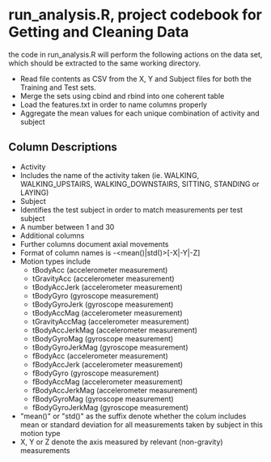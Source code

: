 # run_analysis.R, project codebook for Getting and Cleaning Data

the code in run_analysis.R will perform the following actions on the data set, which should be extracted to the same working directory.

* Read file contents as CSV from the X, Y and Subject files for both the Training and Test sets.
* Merge the sets using cbind and rbind into one coherent table
* Load the features.txt in order to name columns properly
* Aggregate the mean values for each unique combination of activity and subject

## Column Descriptions

* Activity
 * Includes the name of the activity taken (ie. WALKING, WALKING_UPSTAIRS, WALKING_DOWNSTAIRS, SITTING, STANDING or LAYING)
* Subject
 * Identifies the test subject in order to match measurements per test subject
 * A number between 1 and 30
* Additional columns
 * Further columns document axial movements
 * Format of column names is <Motion Type>-<mean()|std()>[-X|-Y|-Z]
 * Motion types include
    * tBodyAcc (accelerometer measurement)
    * tGravityAcc (accelerometer measurement)
    * tBodyAccJerk (accelerometer measurement)
    * tBodyGyro (gyroscope measurement)
    * tBodyGyroJerk (gyroscope measurement)
    * tBodyAccMag (accelerometer measurement)
    * tGravityAccMag (accelerometer measurement)
    * tBodyAccJerkMag (accelerometer measurement)
    * tBodyGyroMag (gyroscope measurement)
    * tBodyGyroJerkMag (gyroscope measurement)
    * fBodyAcc (accelerometer measurement)
    * fBodyAccJerk (accelerometer measurement)
    * fBodyGyro (gyroscope measurement)
    * fBodyAccMag (accelerometer measurement)
    * fBodyAccJerkMag (accelerometer measurement)
    * fBodyGyroMag (gyroscope measurement)
    * fBodyGyroJerkMag (gyroscope measurement)
 * "mean()" or "std()" as the suffix denote whether the colum includes mean or standard deviation for all measurements taken by subject in this motion type
 * X, Y or Z denote the axis measured by relevant (non-gravity) measurements
